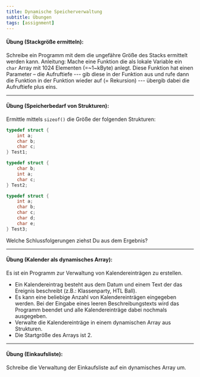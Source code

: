 ```yaml
---
title: Dynamische Speicherverwaltung
subtitle: Übungen
tags: [assignment]
---
```


#### **Übung (Stackgröße ermitteln):**

Schreibe ein Programm mit dem die ungefähre Größe des Stacks ermittelt werden kann.
Anleitung: Mache eine Funktion die als lokale Variable ein `char` Array mit 1024 Elementen (=~1~kByte) anlegt. Diese Funktion hat einen Parameter – die Aufruftiefe --- gib diese in der Funktion aus und rufe dann die Funktion in der Funktion wieder auf (= Rekursion) --- übergib dabei die Aufruftiefe plus eins.

---

#### **Übung (Speicherbedarf von Strukturen):**

Ermittle mittels `sizeof()` die Größe der folgenden Strukturen:

```c
typedef struct {
	int a;
	char b;
	char c;
} Test1;
```



```c
typedef struct {
	char b;
	int a;
	char c;
} Test2;
```



```c
typedef struct {
	int a;
	char b;
	char c;
	char d;
	char e;
} Test3;
```

Welche Schlussfolgerungen ziehst Du aus dem Ergebnis?

---

#### **Übung (Kalender als dynamisches Array):**

Es ist ein Programm zur Verwaltung von Kalendereinträgen zu erstellen.

- Ein Kalendereintrag besteht aus dem Datum und einem Text der das Ereignis beschreibt (z.B.: Klassenparty, HTL Ball).
- Es kann eine beliebige Anzahl von Kalendereinträgen eingegeben werden.  Bei der Eingabe eines leeren Beschreibungstexts wird das Programm beendet und alle Kalendereinträge dabei nochmals ausgegeben.
-  Verwalte die Kalendereinträge in einem dynamischen Array aus Strukturen.
-  Die Startgröße des Arrays ist 2.

---

#### **Übung (Einkaufsliste):**

Schreibe die Verwaltung der Einkaufsliste auf ein dynamisches Array um. 
